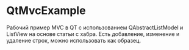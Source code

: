 # QtMvcExample
Рабочий пример MVC в QT с использованием QAbstractListModel и ListView на основе статьи с хабра. Есть добавление, изменение и удаление строк, можно использовать как образец.  
